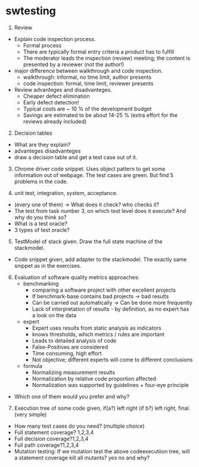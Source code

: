 # swtesting

1. Review
* Explain code inspection process.
    * Formal process
    * There are typically formal entry criteria a product has
to fulfill
    * The moderator leads the inspection (review)
meeting; the content is presented by a reviewer (not
the author!)
* major difference between walkthrough and code inspection.
    * walkthrough: informal, no time limit, author presents
    * code inspection: formal, time limit, reviewer presents
* Review advanteges and disadvanteges.
    * Cheaper defect elimination
    * Early defect detection!
    * Typical costs are ~ 10 % of the development budget
    * Savings are estimated to be about 14-25 % (extra effort
for the reviews already included)

2. Decision tables
* What are they explain?
* advanteges disadvanteges
* draw a decision table and get a test case out of it.

3. Chrome driver code snippet.
Uses object pattern to get some information out of webpage.
The test cases are green. But find 5 problems in the code.

4. unit test, integration, system, acceptance.
* (every one of them) -> What does it check? who checks it?
* The test from task number 3, on which test level does it execute? And why do you think so?
* What is a test oracle?
* 3 types of test oracle?

5. TestModel of stack given. Draw the full state machine of the stackmodel.
* Code snippet given, add adapter to the stackmodel. The exactly same snippet as in the exercises.

6. Evaluation of software quality metrics approaches: 
    * benchmarking
        * comparing a software project with other
excellent projects
        * If benchmark-base contains bad projects -> bad results
        * Can be carried out automatically -> Can be done more frequently
        * Lack of interpretation of results - by definition, as no expert has a look on
the data
    * expert
        * Expert uses results from static analysis as indicators
        * knows thresholds, which metrics / rules are important
        * Leads to detailed analysis of code
        * False-Positives are considered
        * Time consuming, high effort
        * Not objective; different experts will come to different
conclusions
    * formula
        * Normalizing measurement results
        * Normalization by relative code proportion affected
        * Normalization was supported by guidelines + four-eye principle

* Which one of them would you prefer and why?

7. Execution tree of some code given, if(a?) left right (if b?) left right, final. (very simple)
* How many test cases do you need? (multiple choice)
* Full statement coverage? 1,2,3,4
* Full decision coverage?1,2,3,4
* Full path coverage?1,2,3,4
* Mutation testing: If we mutation test the above codeexecutiion tree, will a statement coverage kill all mutants? yes no and why?
